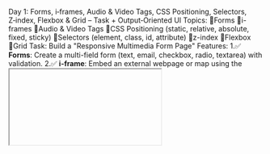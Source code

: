 Day 1: Forms, i‑frames, Audio & Video Tags, CSS Positioning, Selectors, Z‑index, Flexbox & Grid – Task + Output‑Oriented UI
Topics:
Forms
i-frames
Audio & Video Tags
CSS Positioning (static, relative, absolute, fixed, sticky)
Selectors (element, class, id, attribute)
z-index
Flexbox
Grid
Task: Build a "Responsive Multimedia Form Page"
Features:
1.✅ **Forms**: Create a multi-field form (text, email, checkbox, radio, textarea) with validation.
2.✅ **i-frame**: Embed an external webpage or map using the <iframe> tag.
3.✅ **Audio & Video**: Include audio and video with controls and fallback text.
4.✅ **CSS Positioning**: Use various position properties to place elements precisely.
5.✅ **Selectors**: Apply element, class, id, and attribute selectors for styling.
6.✅ **z-index**: Layer elements (e.g., form overlay on a background image) using z-index.
7.✅ **Flexbox & Grid**: Build a responsive layout that adapts across screen sizes.
💻 Sample Output in Browser Console:
[Form Submission] Name: John Doe, Email: john@example.com
[i-frame Loaded] https://www.example.com
[Audio] Played: song.mp3 | Duration: 120s
[Video] Played: video.mp4 | Resolution: 720p
[Layout] Columns collapsed on mobile breakpoint